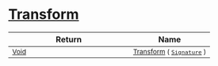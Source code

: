 # [Transform](./EndpointExtraction-100663590.md)


| Return | Name | 
| --- | --- | 
| <sub>[Void](https://docs.microsoft.com/en-us/dotnet/api/System.Void)</sub><img width=200/>| <sub>[Transform](./EndpointExtraction-100663590.md) ( [`Signature`](./../../Signature.md) )</sub>| <br>


